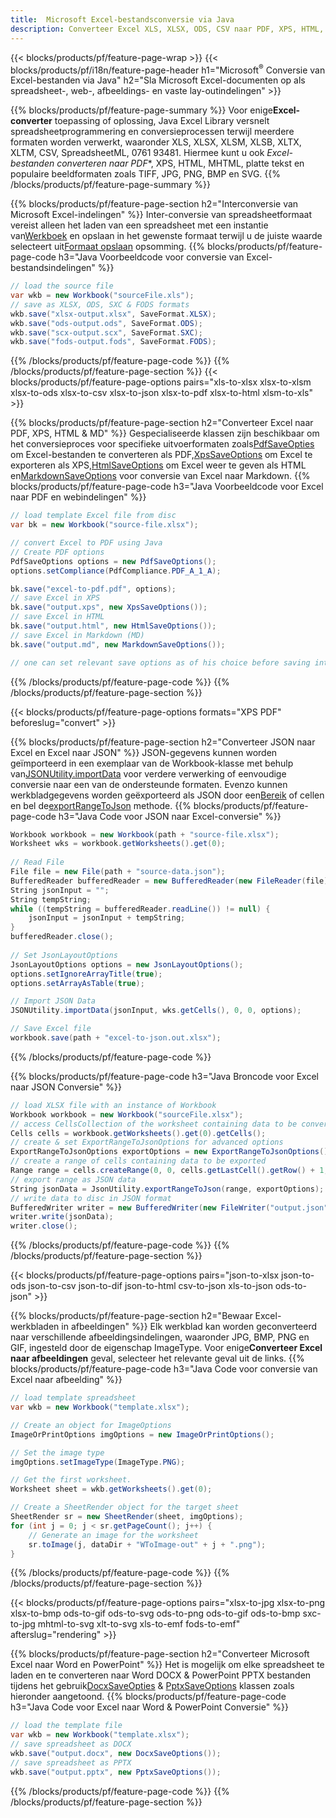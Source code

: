 ```yaml
---
title:  Microsoft Excel-bestandsconversie via Java
description: Converteer Excel XLS, XLSX, ODS, CSV naar PDF, XPS, HTML, JPEG, HTML en vele andere populaire formaten met slechts enkele regels code Java .
---
```

{{< blocks/products/pf/feature-page-wrap >}}
{{< blocks/products/pf/i18n/feature-page-header h1="Microsoft<sup>&reg;</sup> Conversie van Excel-bestanden via Java" h2="Sla Microsoft Excel-documenten op als spreadsheet-, web-, afbeeldings- en vaste lay-outindelingen" >}}

{{% blocks/products/pf/feature-page-summary %}}
 Voor enige**Excel-converter** toepassing of oplossing, Java Excel Library versnelt spreadsheetprogrammering en conversieprocessen terwijl meerdere formaten worden verwerkt, waaronder XLS, XLSX, XLSM, XLSB, XLTX, XLTM, CSV, SpreadsheetML, 0761 93481. Hiermee kunt u ook *Excel-bestanden converteren naar PDF**, XPS, HTML, MHTML, platte tekst en populaire beeldformaten zoals TIFF, JPG, PNG, BMP en SVG.
{{% /blocks/products/pf/feature-page-summary %}}

{{% blocks/products/pf/feature-page-section h2="Interconversie van Microsoft Excel-indelingen" %}}
 Inter-conversie van spreadsheetformaat vereist alleen het laden van een spreadsheet met een instantie van[Werkboek](https://reference.aspose.com/cells/java/com.aspose.cells/Workbook) en opslaan in het gewenste formaat terwijl u de juiste waarde selecteert uit[Formaat opslaan](https://reference.aspose.com/cells/java/com.aspose.cells/SaveFormat) opsomming.
{{% blocks/products/pf/feature-page-code h3="Java Voorbeeldcode voor conversie van Excel-bestandsindelingen" %}}

```cs
// load the source file
var wkb = new Workbook("sourceFile.xls");
// save as XLSX, ODS, SXC & FODS formats
wkb.save("xlsx-output.xlsx", SaveFormat.XLSX);
wkb.save("ods-output.ods", SaveFormat.ODS);
wkb.save("scx-output.scx", SaveFormat.SXC);
wkb.save("fods-output.fods", SaveFormat.FODS);
```
{{% /blocks/products/pf/feature-page-code %}}
{{% /blocks/products/pf/feature-page-section %}}
{{< blocks/products/pf/feature-page-options pairs="xls-to-xlsx xlsx-to-xlsm xlsx-to-ods xlsx-to-csv xlsx-to-json xlsx-to-pdf xlsx-to-html xlsm-to-xls" >}}


{{% blocks/products/pf/feature-page-section h2="Converteer Excel naar PDF, XPS, HTML & MD" %}}
 Gespecialiseerde klassen zijn beschikbaar om het conversieproces voor specifieke uitvoerformaten zoals[PdfSaveOpties](https://reference.aspose.com/cells/java/com.aspose.cells/PdfSaveOptions) om Excel-bestanden te converteren als PDF,[XpsSaveOptions](https://reference.aspose.com/cells/java/com.aspose.cells/XpsSaveOptions) om Excel te exporteren als XPS,[HtmlSaveOptions](https://reference.aspose.com/cells/java/com.aspose.cells/HtmlSaveOptions) om Excel weer te geven als HTML en[MarkdownSaveOptions](https://reference.aspose.com/cells/java/com.aspose.cells/MarkdownSaveOptions) voor conversie van Excel naar Markdown.
{{% blocks/products/pf/feature-page-code h3="Java Voorbeeldcode voor Excel naar PDF en webindelingen" %}}

```cs
// load template Excel file from disc
var bk = new Workbook("source-file.xlsx");

// convert Excel to PDF using Java
// Create PDF options
PdfSaveOptions options = new PdfSaveOptions();
options.setCompliance(PdfCompliance.PDF_A_1_A);

bk.save("excel-to-pdf.pdf", options);
// save Excel in XPS
bk.save("output.xps", new XpsSaveOptions());
// save Excel in HTML
bk.save("output.html", new HtmlSaveOptions());
// save Excel in Markdown (MD)
bk.save("output.md", new MarkdownSaveOptions());

// one can set relevant save options as of his choice before saving into relevant format
```
{{% /blocks/products/pf/feature-page-code %}}
{{% /blocks/products/pf/feature-page-section %}}

{{< blocks/products/pf/feature-page-options formats="XPS PDF" beforeslug="convert" >}}

{{% blocks/products/pf/feature-page-section h2="Converteer JSON naar Excel en Excel naar JSON" %}}
 JSON-gegevens kunnen worden geïmporteerd in een exemplaar van de Workbook-klasse met behulp van[JSONUtility.importData](https://reference.aspose.com/cells/java/com.aspose.cells/jsonutility#importData) voor verdere verwerking of eenvoudige conversie naar een van de ondersteunde formaten. Evenzo kunnen werkbladgegevens worden geëxporteerd als JSON door een[Bereik](https://reference.aspose.com/cells/java/com.aspose.cells/range) of cellen en bel de[exportRangeToJson](https://reference.aspose.com/cells/java/com.aspose.cells/jsonutility) methode.
{{% blocks/products/pf/feature-page-code h3="Java Code voor JSON naar Excel-conversie" %}}
```cs
Workbook workbook = new Workbook(path + "source-file.xlsx");
Worksheet wks = workbook.getWorksheets().get(0);
		
// Read File
File file = new File(path + "source-data.json");
BufferedReader bufferedReader = new BufferedReader(new FileReader(file));
String jsonInput = "";
String tempString;
while ((tempString = bufferedReader.readLine()) != null) {
	jsonInput = jsonInput + tempString; 
}
bufferedReader.close();
							
// Set JsonLayoutOptions
JsonLayoutOptions options = new JsonLayoutOptions();
options.setIgnoreArrayTitle(true);
options.setArrayAsTable(true);

// Import JSON Data
JSONUtility.importData(jsonInput, wks.getCells(), 0, 0, options);

// Save Excel file
workbook.save(path + "excel-to-json.out.xlsx");
```
{{% /blocks/products/pf/feature-page-code %}}

{{% blocks/products/pf/feature-page-code h3="Java Broncode voor Excel naar JSON Conversie" %}}
```cs
// load XLSX file with an instance of Workbook
Workbook workbook = new Workbook("sourceFile.xlsx");
// access CellsCollection of the worksheet containing data to be converted
Cells cells = workbook.getWorksheets().get(0).getCells();
// create & set ExportRangeToJsonOptions for advanced options
ExportRangeToJsonOptions exportOptions = new ExportRangeToJsonOptions();
// create a range of cells containing data to be exported
Range range = cells.createRange(0, 0, cells.getLastCell().getRow() + 1, cells.getLastCell().getColumn() + 1);
// export range as JSON data
String jsonData = JsonUtility.exportRangeToJson(range, exportOptions);
// write data to disc in JSON format
BufferedWriter writer = new BufferedWriter(new FileWriter("output.json"));
writer.write(jsonData);
writer.close();    
```
{{% /blocks/products/pf/feature-page-code %}}
{{% /blocks/products/pf/feature-page-section %}}

{{< blocks/products/pf/feature-page-options pairs="json-to-xlsx json-to-ods json-to-csv json-to-dif json-to-html csv-to-json xls-to-json ods-to-json" >}}

{{% blocks/products/pf/feature-page-section h2="Bewaar Excel-werkbladen in afbeeldingen" %}}
 Elk werkblad kan worden geconverteerd naar verschillende afbeeldingsindelingen, waaronder JPG, BMP, PNG en GIF, ingesteld door de eigenschap ImageType. Voor enige**Converteer Excel naar afbeeldingen** geval, selecteer het relevante geval uit de links.
{{% blocks/products/pf/feature-page-code h3="Java Code voor conversie van Excel naar afbeelding" %}}
```cs
// load template spreadsheet
var wkb = new Workbook("template.xlsx");

// Create an object for ImageOptions
ImageOrPrintOptions imgOptions = new ImageOrPrintOptions();

// Set the image type
imgOptions.setImageType(ImageType.PNG);

// Get the first worksheet.
Worksheet sheet = wkb.getWorksheets().get(0);

// Create a SheetRender object for the target sheet
SheetRender sr = new SheetRender(sheet, imgOptions);
for (int j = 0; j < sr.getPageCount(); j++) {
	// Generate an image for the worksheet
	sr.toImage(j, dataDir + "WToImage-out" + j + ".png");
}
```
{{% /blocks/products/pf/feature-page-code %}}
{{% /blocks/products/pf/feature-page-section %}}

{{< blocks/products/pf/feature-page-options pairs="xlsx-to-jpg xlsx-to-png xlsx-to-bmp ods-to-gif ods-to-svg ods-to-png ods-to-gif ods-to-bmp sxc-to-jpg mhtml-to-svg xlt-to-svg xls-to-emf fods-to-emf" afterslug="rendering" >}}

{{% blocks/products/pf/feature-page-section h2="Converteer Microsoft Excel naar Word en PowerPoint" %}}
 Het is mogelijk om elke spreadsheet te laden en te converteren naar Word DOCX & PowerPoint PPTX bestanden tijdens het gebruik[DocxSaveOpties](https://reference.aspose.com/cells/java/com.aspose.cells/DocxSaveOptions) & [PptxSaveOptions](https://reference.aspose.com/cells/java/com.aspose.cells/PptxSaveOptions) klassen zoals hieronder aangetoond.
{{% blocks/products/pf/feature-page-code h3="Java Code voor Excel naar Word & PowerPoint Conversie" %}}
```cs
// load the template file
var wkb = new Workbook("template.xlsx");
// save spreadsheet as DOCX
wkb.save("output.docx", new DocxSaveOptions());
// save spreadsheet as PPTX
wkb.save("output.pptx", new PptxSaveOptions());
```
{{% /blocks/products/pf/feature-page-code %}}
{{% /blocks/products/pf/feature-page-section %}}
